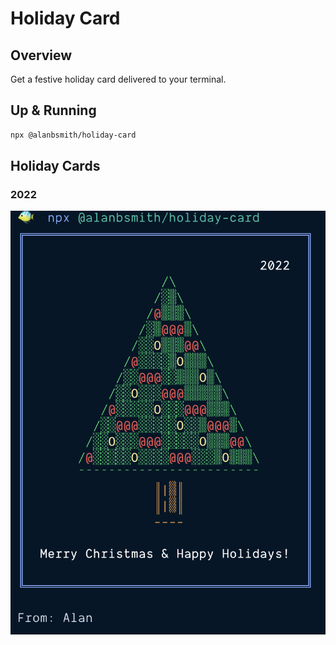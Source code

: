 # Holiday Card

## Overview

Get a festive holiday card delivered to your terminal.

## Up & Running

```sh
npx @alanbsmith/holiday-card
```

## Holiday Cards

### 2022

![an ASCII art Christmas tree with yellow bells and red ribbon](./assets/2022-holiday-card.png)